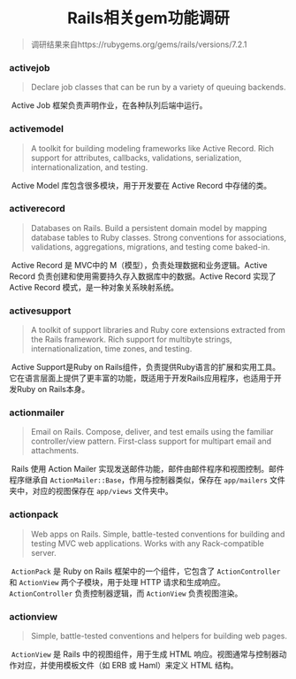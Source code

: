 # <div align="center">Rails相关gem功能调研</div>

> 调研结果来自https://rubygems.org/gems/rails/versions/7.2.1

### activejob

> Declare job classes that can be run by a variety of queuing backends.

​	Active Job 框架负责声明作业，在各种队列后端中运行。

### activemodel

> A toolkit for building modeling frameworks like Active  Record. Rich support for attributes, callbacks, validations,  serialization, internationalization, and testing.

​	Active Model 库包含很多模块，用于开发要在 Active Record 中存储的类。

### activerecord

> Databases on Rails. Build a persistent domain model by  mapping database tables to Ruby classes. Strong conventions for  associations, validations, aggregations, migrations, and testing come  baked-in.

​	Active Record 是 MVC中的 M（模型），负责处理数据和业务逻辑。Active Record 负责创建和使用需要持久存入数据库中的数据。Active Record 实现了 Active Record 模式，是一种对象关系映射系统。

### activesupport

> A toolkit of support libraries and Ruby core extensions  extracted from the Rails framework. Rich support for multibyte strings,  internationalization, time zones, and testing.

​	Active Support是Ruby on Rails组件，负责提供Ruby语言的扩展和实用工具。它在语言层面上提供了更丰富的功能，既适用于开发Rails应用程序，也适用于开发Ruby on Rails本身。

### actionmailer

> Email on Rails. Compose, deliver, and test emails using the familiar controller/view pattern. First-class support for multipart  email and attachments.

​	Rails 使用 Action Mailer 实现发送邮件功能，邮件由邮件程序和视图控制。邮件程序继承自 `ActionMailer::Base`，作用与控制器类似，保存在 `app/mailers` 文件夹中，对应的视图保存在 `app/views` 文件夹中。

### actionpack

> Web apps on Rails. Simple, battle-tested conventions for  building and testing MVC web applications. Works with any  Rack-compatible server.

​	`ActionPack` 是 Ruby on Rails 框架中的一个组件，它包含了 `ActionController` 和 `ActionView` 两个子模块，用于处理 HTTP 请求和生成响应。`ActionController` 负责控制器逻辑，而 `ActionView` 负责视图渲染。

### actionview

> Simple, battle-tested conventions and helpers for building web pages.

​	`ActionView` 是 Rails 中的视图组件，用于生成 HTML 响应。视图通常与控制器动作对应，并使用模板文件（如 ERB 或 Haml）来定义 HTML 结构。